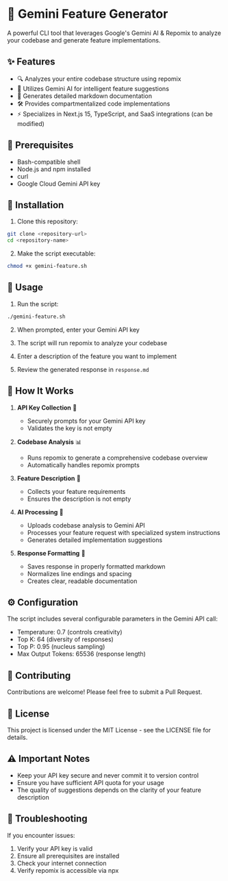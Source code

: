 # 🚀 Gemini Feature Generator

A powerful CLI tool that leverages Google's Gemini AI & Repomix to analyze your codebase and generate feature implementations.

## ✨ Features

- 🔍 Analyzes your entire codebase structure using repomix
- 🤖 Utilizes Gemini AI for intelligent feature suggestions
- 📝 Generates detailed markdown documentation
- 🛠️ Provides compartmentalized code implementations
- ⚡ Specializes in Next.js 15, TypeScript, and SaaS integrations (can be modified)

## 🔧 Prerequisites

- Bash-compatible shell
- Node.js and npm installed
- curl
- Google Cloud Gemini API key

## 🚀 Installation

1. Clone this repository:
```bash
git clone <repository-url>
cd <repository-name>
```

2. Make the script executable:
```bash
chmod +x gemini-feature.sh
```

## 📖 Usage

1. Run the script:
```bash
./gemini-feature.sh
```

2. When prompted, enter your Gemini API key

3. The script will run repomix to analyze your codebase

4. Enter a description of the feature you want to implement

5. Review the generated response in `response.md`

## 🔄 How It Works

1. **API Key Collection** 🔑
   - Securely prompts for your Gemini API key
   - Validates the key is not empty

2. **Codebase Analysis** 📊
   - Runs repomix to generate a comprehensive codebase overview
   - Automatically handles repomix prompts

3. **Feature Description** 💭
   - Collects your feature requirements
   - Ensures the description is not empty

4. **AI Processing** 🧠
   - Uploads codebase analysis to Gemini API
   - Processes your feature request with specialized system instructions
   - Generates detailed implementation suggestions

5. **Response Formatting** 📝
   - Saves response in properly formatted markdown
   - Normalizes line endings and spacing
   - Creates clear, readable documentation

## ⚙️ Configuration

The script includes several configurable parameters in the Gemini API call:

- Temperature: 0.7 (controls creativity)
- Top K: 64 (diversity of responses)
- Top P: 0.95 (nucleus sampling)
- Max Output Tokens: 65536 (response length)

## 🤝 Contributing

Contributions are welcome! Please feel free to submit a Pull Request.

## 📄 License

This project is licensed under the MIT License - see the LICENSE file for details.

## ⚠️ Important Notes

- Keep your API key secure and never commit it to version control
- Ensure you have sufficient API quota for your usage
- The quality of suggestions depends on the clarity of your feature description

## 🐛 Troubleshooting

If you encounter issues:

1. Verify your API key is valid
2. Ensure all prerequisites are installed
3. Check your internet connection
4. Verify repomix is accessible via npx
